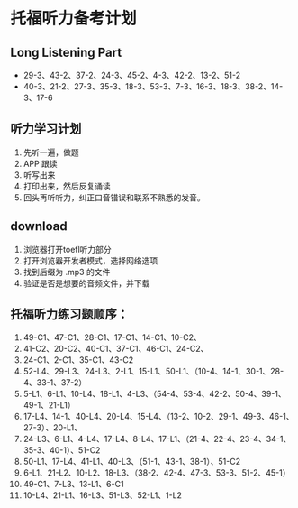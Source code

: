 # 托福听力备考计划

## Long Listening Part
+ 29-3、43-2、37-2、24-3、45-2、4-3、42-2、13-2、51-2
+ 40-3、21-2、27-3、35-3、18-3、53-3、7-3、16-3、18-3、38-2、14-3、17-6

## 听力学习计划
1. 先听一遍，做题
2. APP 跟读
3. 听写出来
4. 打印出来，然后反复诵读
5. 回头再听听力，纠正口音错误和联系不熟悉的发音。

## download
1. 浏览器打开toefl听力部分
2. 打开浏览器开发者模式，选择网络选项
3. 找到后缀为 .mp3 的文件
4. 验证是否是想要的音频文件，并下载

## 托福听力练习题顺序：
1. 49-C1、47-C1、28-C1、17-C1、14-C1、10-C2、
2. 41-C2、20-C2、40-C1、37-C1、46-C1、24-C2、
3. 24-C1、2-C1、35-C1、43-C2
4. 52-L4、29-L3、24-L3、2-L1、15-L1、50-L1、（10-4、14-1、30-1、28-4、33-1、37-2）
5. 5-L1、6-L1、10-L4、18-L1、4-L3、（54-4、53-4、42-2、50-4、39-1、49-1、21-L1）
6. 17-L4、14-1、40-L4、20-L4、15-L4、（13-2、10-2、29-1、49-3、46-1、27-3）、20-L1、
7. 24-L3、6-L1、4-L4、17-L4、8-L4、17-L1、（21-4、22-4、23-4、34-1、35-3、40-1）、51-C2
8. 50-L1、17-L4、41-L1、40-L3、（51-1、43-1、38-1）、51-C2
9. 6-L1、21-L2、10-L2、18-L3、（38-2、42-4、47-3、53-3、51-2、45-1）
10. 49-C1、7-L3、13-L1、6-C1
11. 10-L4、21-L1、16-L3、51-L3、52-L1、1-L2